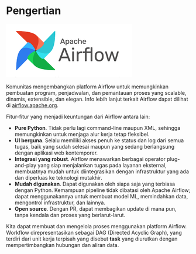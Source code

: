 # Pengertian

![Logo Apache Airflow](image/airflow.png)

Komunitas mengembangkan platform Airflow untuk memungkinkan pembuatan program, penjadwalan, dan pemantauan proses yang scalable, dinamis, extensible, dan elegan. Info lebih lanjut terkait Airflow dapat dilihat di [airflow.apache.org](https://airflow.apache.org/).

Fitur-fitur yang menjadi keuntungan dari Airflow antara lain:

- **Pure Python**. Tidak perlu lagi command-line maupun XML, sehingga memungkinkan untuk menjaga alur kerja tetap fleksibel.
- **UI berguna**. Selalu memiliki akses penuh ke status dan log dari semua tugas, baik yang sudah selesai maupun yang sedang berlangsung dengan aplikasi web kontemporer.
- **Integrasi yang robust**. Airflow menawarkan berbagai operator plug-and-play yang siap menjalankan tugas pada layanan eksternal, membuatnya mudah untuk diintegrasikan dengan infrastruktur yang ada dan diperluas ke teknologi mutakhir.
- **Mudah digunakan**. Dapat digunakan oleh siapa saja yang terbiasa dengan Python. Kemampuan pipeline tidak dibatasi oleh Apache Airflow; dapat menggunakannya untuk membuat model ML, memindahkan data, mengontrol infrastruktur, dan lainnya.
- **Open source**. Dengan PR, dapat membagikan update di mana pun, tanpa kendala dan proses yang berlarut-larut.

Kita dapat membuat dan mengelola proses menggunakan platform Airflow. Workflow direpresentasikan sebagai DAG (Directed Acyclic Graph), yang terdiri dari unit kerja terpisah yang disebut **task** yang diurutkan dengan mempertimbangkan hubungan dan aliran data.
